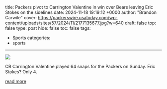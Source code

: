title: Packers pivot to Carrington Valentine in win over Bears leaving Eric Stokes on the sidelines
date: 2024-11-18 19:19:12 +0000
author: "Brandon Carwile"
cover: https://packerswire.usatoday.com/wp-content/uploads/sites/57/2024/11/2177135677.jpg?w=640
draft: false
top: false
type: post
hide: false
toc: false
tags:
  - Sports
categories:
  - sports
---

![](https://packerswire.usatoday.com/wp-content/uploads/sites/57/2024/11/2177135677.jpg?w=640)

CB Carrington Valentine played 64 snaps for the Packers on Sunday. Eric Stokes? Only 4.

[read more](https://packerswire.usatoday.com/2024/11/18/packers-pivot-to-carrington-valentine-in-win-over-bears-leaving-eric-stokes-on-the-sidelines/)
